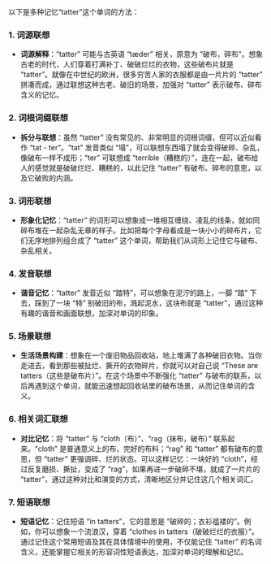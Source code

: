 以下是多种记忆“tatter”这个单词的方法：

### 1. 词源联想
 - **词源解释**：“tatter” 可能与古英语 “tæder” 相关，原意为 “破布，碎布”。想象古老的时代，人们穿着打满补丁、破破烂烂的衣物，这些破布片就是 “tatter”。就像在中世纪的欧洲，很多穷苦人家的衣服都是由一片片的 “tatter” 拼凑而成，通过联想这种古老、破旧的场景，加强对 “tatter” 表示破布、碎布含义的记忆。

### 2. 词根词缀联想
 - **拆分与联想**：虽然 “tatter” 没有常见的、非常明显的词根词缀，但可以近似看作 “tat - ter”。“tat” 发音类似 “塌”，可以联想东西塌了就会变得破碎、杂乱，像破布一样不成形；“ter” 可联想成 “terrible（糟糕的）”，连在一起，破布给人的感觉就是破破烂烂、糟糕的，以此记住 “tatter” 有破布、碎布的意思，以及它破败的内涵。

### 3. 词形联想
 - **形象化记忆**：“tatter” 的词形可以想象成一堆相互缠绕、凌乱的线条，就如同碎布堆在一起杂乱无章的样子。比如把每个字母看成是一块小小的碎布片，它们无序地排列组合成了 “tatter” 这个单词，帮助我们从词形上记住它与破布、杂乱相关。

### 4. 发音联想
 - **谐音记忆**：“tatter” 发音近似 “踏特”，可以想象在泥泞的路上，一脚 “踏” 下去，踩到了一块 “特” 别破旧的布，溅起泥水，这块布就是 “tatter”，通过这种有趣的谐音和画面联想，加深对单词的印象。

### 5. 场景联想
 - **生活场景构建**：想象在一个废旧物品回收站，地上堆满了各种破旧衣物。当你走进去，看到那些被扯烂、撕开的衣物碎片，你就可以对自己说 “These are tatters（这些是破布片）”。在这个场景中不断强化 “tatter” 与破布的联系，以后再遇到这个单词，就能迅速想起回收站里的破布场景，从而记住单词的含义。

### 6. 相关词汇联想
 - **对比记忆**：将 “tatter” 与 “cloth（布）”、“rag（抹布，破布）” 联系起来。“cloth” 是普通意义上的布，完好的布料；“rag” 和 “tatter” 都有破布的意思，但 “tatter” 更强调碎、烂的状态。可以这样记忆：一块好的 “cloth”，经过反复磨损、撕扯，变成了 “rag”，如果再进一步破碎不堪，就成了一片片的 “tatter”，通过这种对比和演变的方式，清晰地区分并记住这几个相关词汇。

### 7. 短语联想
 - **短语记忆**：记住短语 “in tatters”，它的意思是 “破碎的；衣衫褴褛的”。例如，你可以想象一个流浪汉，穿着 “clothes in tatters（破破烂烂的衣服）”。通过记住这个常用短语及其在具体情境中的使用，不仅能记住 “tatter” 的名词含义，还能掌握它相关的形容词性短语表达，加深对单词的理解和记忆。 
